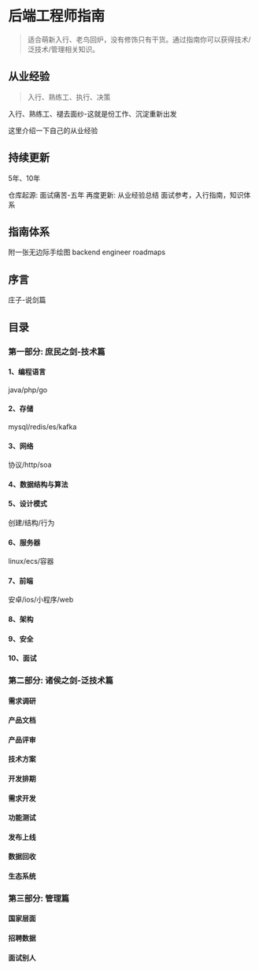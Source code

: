 # 后端工程师指南

> 适合萌新入行、老鸟回炉，没有修饰只有干货。通过指南你可以获得技术/泛技术/管理相关知识。

## 从业经验

> 入行、熟练工、执行、决策

入行、熟练工、褪去面纱-这就是份工作、沉淀重新出发

这里介绍一下自己的从业经验

## 持续更新
5年、10年

仓库起源: 面试痛苦-五年
再度更新: 从业经验总结
面试参考，入行指南，知识体系

## 指南体系

附一张无边际手绘图
backend engineer roadmaps

## 序言
庄子-说剑篇

## 目录

### 第一部分: 庶民之剑-技术篇

#### 1、编程语言
java/php/go
#### 2、存储
mysql/redis/es/kafka
#### 3、网络
协议/http/soa
#### 4、数据结构与算法
#### 5、设计模式
创建/结构/行为
#### 6、服务器
linux/ecs/容器
#### 7、前端
安卓/ios/小程序/web
#### 8、架构
#### 9、安全
#### 10、面试

### 第二部分: 诸侯之剑-泛技术篇

#### 需求调研
#### 产品文档
#### 产品评审
#### 技术方案
#### 开发排期
#### 需求开发
#### 功能测试
#### 发布上线
#### 数据回收
#### 生态系统

### 第三部分: 管理篇

#### 国家层面

#### 招聘数据

#### 面试别人